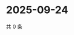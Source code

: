 # 2025-09-24

共 0 条

<!-- BEGIN ZHIHUQUESTIONS -->
<!-- 最后更新时间 Wed Sep 24 2025 23:11:32 GMT+0800 (China Standard Time) -->

<!-- END ZHIHUQUESTIONS -->
